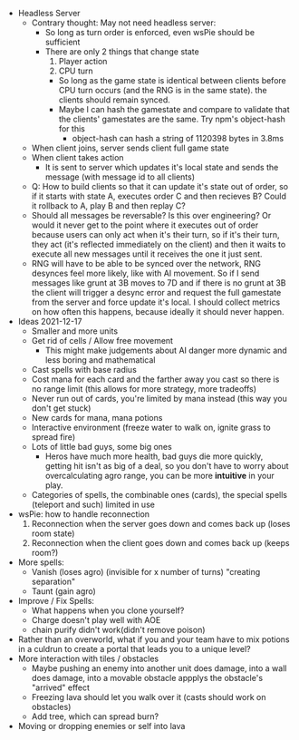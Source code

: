- Headless Server
  - Contrary thought: May not need headless server:
    - So long as turn order is enforced, even wsPie should be sufficient
    - There are only 2 things that change state
      1. Player action
      2. CPU turn
      - So long as the game state is identical between clients before CPU turn occurs (and the RNG is in the same state). the clients should remain synced.
      - Maybe I can hash the gamestate and compare to validate that the clients' gamestates are the same. Try npm's object-hash for this
        - object-hash can hash a string of 1120398 bytes in 3.8ms
  - When client joins, server sends client full game state
  - When client takes action
    - It is sent to server which updates it's local state and sends the message (with message id to all clients)
  - Q: How to build clients so that it can update it's state out of order, so if it starts with state A, executes order C and then recieves B? Could it rollback to A, play B and then replay C?
  - Should all messages be reversable?  Is this over engineering? Or would it never get to the point where it executes out of order because users can only act when it's their turn, so if it's their turn, they act (it's reflected immediately on the client) and then it waits to execute all new messages until it receives the one it just sent.
  - RNG will have to be able to be synced over the network, RNG desynces feel more likely, like with AI movement.  So if I send messages like grunt at 3B moves to 7D and if there is no grunt at 3B the client will trigger a desync error and request the full gamestate from the server and 
  force update it's local.  I should collect metrics on how often this happens, because ideally it should never happen. 
- Ideas 2021-12-17
  - Smaller and more units
  - Get rid of cells / Allow free movement
    - This might make judgements about AI danger more dynamic and less boring and mathematical
  - Cast spells with base radius
  - Cost mana for each card and the farther away you cast so there is no range limit (this allows for more strategy, more tradeoffs)
  - Never run out of cards, you're limited by mana instead (this way you don't get stuck)
  - New cards for mana, mana potions
  - Interactive environment (freeze water to walk on, ignite grass to spread fire)
  - Lots of little bad guys, some big ones
    - Heros have much more health, bad guys die more quickly, getting hit isn't as big of a deal, so you don't have to worry about overcalculating agro range, you can be more **intuitive** in your play.
  - Categories of spells, the combinable ones (cards), the special spells (teleport and such) limited in use
- wsPie: how to handle reconnection
  1. Reconnection when the server goes down and comes back up (loses room state)
  2. Reconnection when the client goes down and comes back up (keeps room?)
- More spells:
  - Vanish (loses agro) (invisible for x number of turns) "creating separation"
  - Taunt (gain agro)
- Improve / Fix Spells:
  - What happens when you clone yourself?
  - Charge doesn't play well with AOE
  - chain purify didn't work(didn't remove poison)
- Rather than an overworld, what if you and your team have to mix potions in a culdrun to create a portal that leads you to a unique level?
- More interaction with tiles / obstacles
  - Maybe pushing an enemy into another unit does damage, into a wall does damage, into a movable obstacle appplys the obstacle's "arrived" effect
  - Freezing lava should let you walk over it (casts should work on obstacles)
  - Add tree, which can spread burn?
- Moving or dropping enemies or self into lava